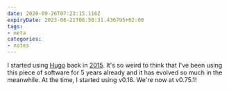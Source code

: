 ```yaml
---
date: 2020-09-26T07:23:15.116Z
expiryDate: 2023-06-21T08:58:31.436795+02:00
tags:
- meta
categories:
- notes
---
```


I started using [Hugo](https://gohugo.io/) back in [2015](/2015/08/12/farewell-wordpress-hello-hugo). It's so weird to think that I've been using this piece of software for 5 years already and it has evolved so much in the meanwhile. At the time, I started using v0.16. We're now at v0.75.1!
